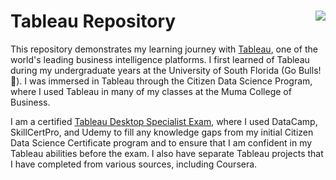 # Tableau Repository <img src="https://img.icons8.com/color/2x/tableau-software" align=right>

This repository demonstrates my learning journey with [Tableau](https://www.tableau.com/), one of the world's leading business intelligence platforms. I first learned of Tableau during my undergraduate years at the University of South Florida (Go Bulls! 🤘). I was immersed in Tableau through the Citizen Data Science Program, where I used Tableau in many of my classes at the Muma College of Business.

I am a certified [Tableau Desktop Specialist Exam](https://www.tableau.com/learn/certification/desktop-specialist), where I used DataCamp, SkillCertPro, and Udemy to fill any knowledge gaps from my initial Citizen Data Science Certificate program and to ensure that I am confident in my Tableau abilities before the exam. I also have separate Tableau projects that I have completed from various sources, including Coursera.
